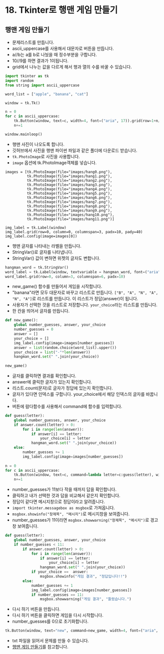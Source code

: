 # 18. Tkinter로 행맨 게임 만들기
## 행맨 게임 만들기
* 문제리스트를 만듭니다.
* ascii_uppercase를 사용해서 대문자로 버튼을 만듭니다.
* a//b는 a를 b로 나눴을 때 정수부분을 구합니다.
* 10//9를 하면 결과가 1이됩니다.
* grid에서 나누는 값을 다르게 해서 행과 열의 수를 바꿀 수 있습니다.
```python
import tkinter as tk
import random
from string import ascii_uppercase

word_list = ["apple", "banana", "cat"]

window = tk.Tk()

n = 0
for c in ascii_uppercase:
    tk.Button(window, text=c, width=4, font=("aria", 17)).grid(row=1+n//9, column=n%9)
    n+=1    

window.mainloop()
```

* 행맨 사진이 나오도록 합니다.
* 깃허브에서 사진을 행맨 파이썬 파일과 같은 폴더에 다운로드 받습니다.
* ```tk.PhotoImage```로 사진을 사용합니다.
* ```image``` 옵션에 tk.PhotoImage객체를 넣습니다.
```pyhon
images = [tk.PhotoImage(file="images/hang0.png"),
          tk.PhotoImage(file="images/hang1.png"),
          tk.PhotoImage(file="images/hang2.png"),
          tk.PhotoImage(file="images/hang3.png"),
          tk.PhotoImage(file="images/hang4.png"),
          tk.PhotoImage(file="images/hang5.png"),
          tk.PhotoImage(file="images/hang6.png"),
          tk.PhotoImage(file="images/hang7.png"),
          tk.PhotoImage(file="images/hang8.png"),
          tk.PhotoImage(file="images/hang9.png"),
          tk.PhotoImage(file="images/hang10.png"),
          tk.PhotoImage(file="images/hang11.png")]

img_label = tk.Label(window)
img_label.grid(row=0, column=0, columnspan=3, padx=10, pady=40)
img_label.config(image=images[0])
```

* 행맨 글자를 나타내는 라벨을 만듭니다.
* StringVar()로 글자를 나타냅니다.
* StringVar() 값이 변하면 위젯의 글자도 변합니다. 
```python
hangman_word = tk.StringVar()
word_label = tk.Label(window, textvariable = hangman_word, font=("aria", 30))
word_label.grid(row=0, column=3, columnspan=6, padx=10)
```

* new_game() 함수를 만들어서 게임을 시작합니다.
* "banana"라면 모두 대문자로 바꾸고 리스트로 만듭니다. ```["B", "A", "N", "A", "N", "A"]```로 리스트를 만듭니다. 이 리스트가 정답(answer)이 됩니다. 
* 사용자가 선택한 것을 리스트로 저장합니다. ```your_choice```라는 리스트를 만듭니다. 
* 한 칸을 띄어서 글자를 만듭니다.
```python
def new_game():
    global number_guesses, answer, your_choice  
    number_guesses = 0
    answer = []
    your_choice = []
    img_label.config(image=images[number_guesses])
    answer = list(random.choice(word_list).upper())
    your_choice = list("-"*len(answer))
    hangman_word.set(" ".join(your_choice))
    
new_game()
```

* 글자를 클릭하면 결과를 확인합니다.
* answer에 클릭한 글자가 있는지 확인합니다.
* 리스트.count(문자)로 글자가 정답에 있는지 확인합니다.
* 글자가 있다면 인덱스를 구합니다. your_choice에서 해당 인덱스의 글자를 바꿉니다. 
* 버튼에 람다함수를 사용해서 command에 함수를 입력합니다.
```python
def guess(letter):     
    global number_guesses, answer, your_choice   
    if answer.count(letter) > 0:      
        for i in range(len(answer)):
            if answer[i] == letter:
                your_choice[i] = letter
            hangman_word.set(" ".join(your_choice))
    else:
        number_guesses += 1
        img_label.config(image=images[number_guesses])
        
n = 0
for c in ascii_uppercase:
    tk.Button(window, text=c, command=lambda letter=c:guess(letter), width=4, font=("aria", 18)).grid(row=1+n//9, column=n%9)
    n+=1    
```

* number_guesses가 11보다 작을 때까지 답을 확인합니다.
* 클릭하고 내가 선택한 것과 답을 비교해서 같은지 확인합니다.
* 정답이 같다면 메시지창으로 정답이라고 알려줍니다.
* ```import tkinter.messagebox as msgbox```로 가져옵니다.
* ```msgbox.showinfo("창제목", "메시지")```로 메시지창을 보여줍니다.
* number_guesses가 11이라면 ```msgbox.showwarning("창제목", "메시지")```로 경고창 보여줍니다.  
```python
def guess(letter):     
    global number_guesses, answer, your_choice
    if number_guesses < 11: 
        if answer.count(letter) > 0:      
            for i in range(len(answer)):
                if answer[i] == letter:
                    your_choice[i] = letter
                hangman_word.set(" ".join(your_choice))
            if your_choice ==  answer:
                msgbox.showinfo("게임 결과", "정답입니다!!")
        else:
            number_guesses += 1
            img_label.config(image=images[number_guesses])
            if number_guesses == 11:
                msgbox.showwarning("게임 결과", "틀렸습니다.")
```

* 다시 하기 버튼을 만듭니다.
* 다시 하기 버튼을 클릭하면 게임을 다시 시작합니다.
* number_guesses를 0으로 초기화합니다.
```python
tk.Button(window, text="new", command=new_game, width=4, font=("aria", 18)).grid(row=1+n//9, column=n%9)
```

* txt 파일을 읽어서 문제를 만들 수 있습니다.
* [행맨 게임 만들기](https://github.com/itple-sw/python-drone/blob/main/14/%ED%96%89%EB%A7%A8%20%EA%B2%8C%EC%9E%84%20%EB%A7%8C%EB%93%A4%EA%B8%B0.md)를 참고합니다.
